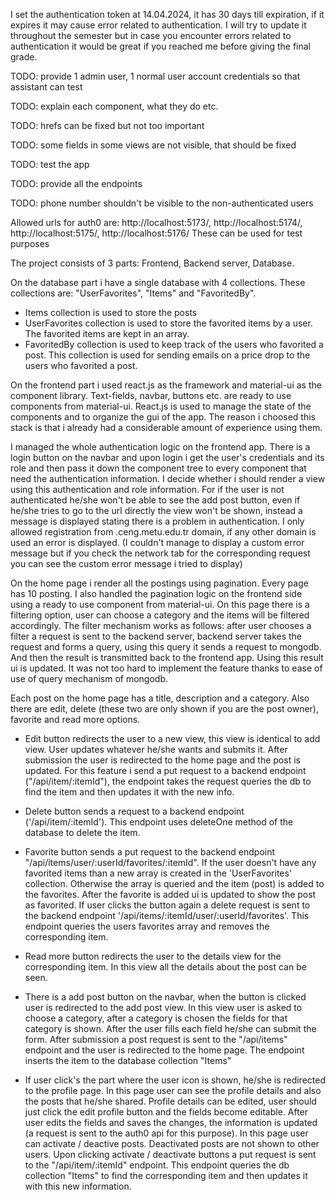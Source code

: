I set the authentication token at 14.04.2024, it has 30 days till expiration, if it expires it may cause error related to authentication. I will try to update it throughout the semester but in case you encounter errors related to authentication it would be great if you reached me before giving the final grade.

TODO: provide 1 admin user, 1 normal user account credentials so that assistant can test

TODO: explain each component, what they do etc.

TODO: hrefs can be fixed but not too important

TODO: some fields in some views are not visible, that should be fixed

TODO: test the app

TODO: provide all the endpoints

TODO: phone number shouldn't be visible to the non-authenticated users

Allowed urls for auth0 are:
http://localhost:5173/,
http://localhost:5174/,
http://localhost:5175/,
http://localhost:5176/
These can be used for test purposes

The project consists of 3 parts: Frontend, Backend server, Database.

On the database part i have a single database with 4 collections. These collections are: "UserFavorites", "Items" and "FavoritedBy".

-   Items collection is used to store the posts
-   UserFavorites collection is used to store the favorited items by a user. The favorited items are kept in an array.
-   FavoritedBy collection is used to keep track of the users who favorited a post. This collection is used for sending emails on a price drop to the users who favorited a post.

On the frontend part i used react.js as the framework and material-ui as the component library. Text-fields, navbar, buttons etc. are ready to use components from material-ui. React.js is used to manage the state of the components and to organize the gui of the app. The reason i choosed this stack is that i already had a considerable amount of experience using them.

I managed the whole authentication logic on the frontend app. There is a login button on the navbar and upon login i get the user's credentials and its role and then pass it down the component tree to every component that need the authentication information. I decide whether i should render a view using this authentication and role information. For if the user is not authenticated he/she won't be able to see the add post button, even if he/she tries to go to the url directly the view won't be shown, instead a message is displayed stating there is a problem in authentication. I only allowed registration from .ceng.metu.edu.tr domain, if any other domain is used an error is displayed. (I couldn't manage to display a custom error message but if you check the network tab for the corresponding request you can see the custom error message i tried to display)

On the home page i render all the postings using pagination. Every page has 10 posting. I also handled the pagination logic on the frontend side using a ready to use component from material-ui. On this page there is a filtering option, user can choose a category and the items will be filtered accordingly. The filter mechanism works as follows: after user chooses a filter a request is sent to the backend server, backend server takes the request and forms a query, using this query it sends a request to mongodb. And then the result is transmitted back to the frontend app. Using this result ui is updated. It was not too hard to implement the feature thanks to ease of use of query mechanism of mongodb.

Each post on the home page has a title, description and a category. Also there are edit, delete (these two are only shown if you are the post owner), favorite and read more options.

-   Edit button redirects the user to a new view, this view is identical to add view. User updates whatever he/she wants and submits it. After submission the user is redirected to the home page and the post is updated. For this feature i send a put request to a backend endpoint ("/api/item/:itemId"), the endpoint takes the request queries the db to find the item and then updates it with the new info.

-   Delete button sends a request to a backend endpoint ('/api/item/:itemId'). This endpoint uses deleteOne method of the database to delete the item.

-   Favorite button sends a put request to the backend endpoint "/api/items/user/:userId/favorites/:itemId". If the user doesn't have any favorited items than a new array is created in the 'UserFavorites' collection. Otherwise the array is queried and the item (post) is added to the favorites. After the favorite is added ui is updated to show the post as favorited. If user clicks the button again a delete request is sent to the backend endpoint '/api/items/:itemId/user/:userId/favorites'. This endpoint queries the users favorites array and removes the corresponding item.

-   Read more button redirects the user to the details view for the corresponding item. In this view all the details about the post can be seen.

-   There is a add post button on the navbar, when the button is clicked user is redirected to the add post view. In this view user is asked to choose a category, after a category is chosen the fields for that category is shown. After the user fills each field he/she can submit the form. After submission a post request is sent to the "/api/items" endpoint and the user is redirected to the home page. The endpoint inserts the item to the database collection "Items"

-   If user click's the part where the user icon is shown, he/she is redirected to the profile page. In this page user can see the profile details and also the posts that he/she shared. Profile details can be edited, user should just click the edit profile button and the fields become editable. After user edits the fields and saves the changes, the information is updated (a request is sent to the auth0 api for this purpose). In this page user can activate / deactive posts. Deactivated posts are not shown to other users. Upon clicking activate / deactivate buttons a put request is sent to the "/api/item/:itemId" endpoint. This endpoint queries the db collection "Items" to find the corresponding item and then updates it with this new information.
